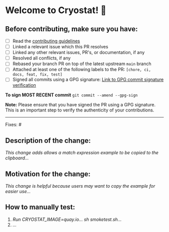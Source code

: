 # Welcome to Cryostat! 👋
## Before contributing, make sure you have:
* [ ] Read the [contributing guidelines](https://github.com/cryostatio/cryostat/blob/main/CONTRIBUTING.md)
* [ ] Linked a relevant issue which this PR resolves
* [ ] Linked any other relevant issues, PR's, or documentation, if any
* [ ] Resolved all conflicts, if any
* [ ] Rebased your branch PR on top of the latest upstream `main` branch
* [ ] Attached at least one of the following labels to the PR: `[chore, ci, docs, feat, fix, test]`
* [ ] Signed all commits using a GPG signature: [Link to GPG commit signature verification](https://docs.github.com/en/get-started/writing-on-github/getting-started-with-writing-and-formatting-on-github/basic-writing-and-formatting-syntax)

**To sign MOST RECENT commit** `git commit --amend --gpg-sign`

**Note:** Please ensure that you have signed the PR using a GPG signature. This is an important step to verify the authenticity of your contributions.
_______________________________________________

Fixes: #<issue number>

## Description of the change:
*This change adds allows a match expression example to be copied to the clipboard...*

## Motivation for the change:
*This change is helpful because users may want to copy the example for easier use...*

## How to manually test:
1. *Run CRYOSTAT_IMAGE=quay.io... sh smoketest.sh...*
2. *...*
